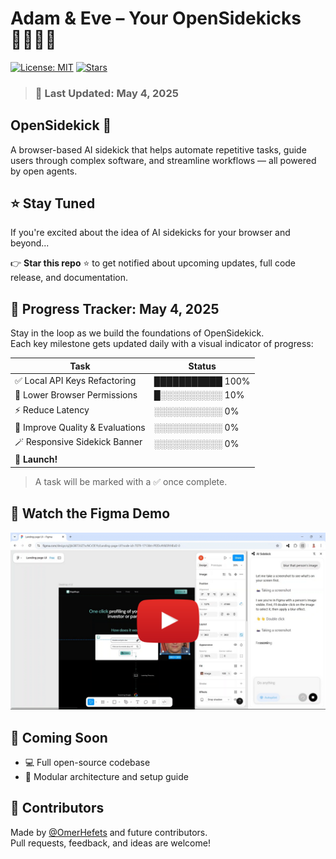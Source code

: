 # Adam & Eve – Your OpenSidekicks 🧑‍💻👩‍💻

[![License: MIT](https://img.shields.io/badge/License-MIT-yellow.svg)](LICENSE)
[![Stars](https://img.shields.io/github/stars/OmerHefets/opensidekick?style=social)](https://github.com/OmerHefets/opensidekick/stargazers)

> ### 📅 Last Updated: **May 4, 2025**

## OpenSidekick 🤖

A browser-based AI sidekick that helps automate repetitive tasks, guide users through complex software, and streamline workflows — all powered by open agents.

## ⭐ Stay Tuned

If you're excited about the idea of AI sidekicks for your browser and beyond...

👉 **Star this repo** ⭐ to get notified about upcoming updates, full code release, and documentation.

## 📅 Progress Tracker: May 4, 2025

Stay in the loop as we build the foundations of OpenSidekick.  
Each key milestone gets updated daily with a visual indicator of progress:

| Task                             | Status           |
| -------------------------------- | ---------------- |
| ✅ Local API Keys Refactoring    | ███████████ 100% |
| 🔐 Lower Browser Permissions     | █░░░░░░░░░░ 10%  |
| ⚡ Reduce Latency                | ░░░░░░░░░░░ 0%   |
| 🎯 Improve Quality & Evaluations | ░░░░░░░░░░░ 0%   |
| 🪄 Responsive Sidekick Banner    | ░░░░░░░░░░░ 0%   |
| 🚀 **Launch!**                   |                  |

> A task will be marked with a ✅ once complete.

## 🧪 Watch the Figma Demo

<a href="https://www.youtube.com/watch?v=LS9C48c9mm8">
  <img src="assets/figma-thumbnail.png" alt="Watch the demo" width="600"/>
</a>

## 📢 Coming Soon

-   💻 Full open-source codebase
-   🧱 Modular architecture and setup guide

## 👥 Contributors

Made by [@OmerHefets](https://github.com/OmerHefets) and future contributors.  
Pull requests, feedback, and ideas are welcome!
